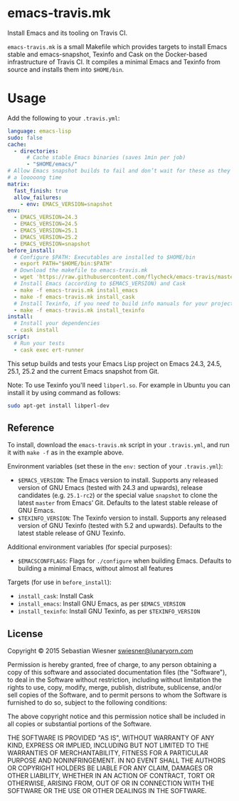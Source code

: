 emacs-travis.mk
===============

Install Emacs and its tooling on Travis CI.

`emacs-travis.mk` is a small Makefile which provides targets to install Emacs
stable and emacs-snapshot, Texinfo and Cask on the Docker-based infrastructure
of Travis CI.  It compiles a minimal Emacs and Texinfo from source and installs
them into `$HOME/bin`.

Usage
=====

Add the following to your `.travis.yml`:

``` yaml
language: emacs-lisp
sudo: false
cache:
  - directories:
      # Cache stable Emacs binaries (saves 1min per job)
      - "$HOME/emacs/"
# Allow Emacs snapshot builds to fail and don’t wait for these as they can take
# a looooong time
matrix:
  fast_finish: true
  allow_failures:
    - env: EMACS_VERSION=snapshot
env:
  - EMACS_VERSION=24.3
  - EMACS_VERSION=24.5
  - EMACS_VERSION=25.1
  - EMACS_VERSION=25.2
  - EMACS_VERSION=snapshot
before_install:
  # Configure $PATH: Executables are installed to $HOME/bin
  - export PATH="$HOME/bin:$PATH"
  # Download the makefile to emacs-travis.mk
  - wget 'https://raw.githubusercontent.com/flycheck/emacs-travis/master/emacs-travis.mk'
  # Install Emacs (according to $EMACS_VERSION) and Cask
  - make -f emacs-travis.mk install_emacs
  - make -f emacs-travis.mk install_cask
  # Install Texinfo, if you need to build info manuals for your project
  - make -f emacs-travis.mk install_texinfo
install:
  # Install your dependencies
  - cask install
script:
  # Run your tests
  - cask exec ert-runner
```

This setup builds and tests your Emacs Lisp project on Emacs 24.3, 24.5, 25.1,
25.2 and the current Emacs snapshot from Git.

Note: To use Texinfo you'll need `libperl.so`. For example in Ubuntu you can
install it by using command as follows:

```bash
sudo apt-get install libperl-dev
```

Reference
---------

To install, download the `emacs-travis.mk` script in your `.travis.yml`, and run
it with `make -f` as in the example above.

Environment variables (set these in the `env:` section of your `.travis.yml`):

- `$EMACS_VERSION`: The Emacs version to install.  Supports any released version
  of GNU Emacs (tested with 24.3 and upwards), release candidates
  (e.g. `25.1-rc2`) or the special value `snapshot` to clone the latest `master`
  from Emacs’ Git.  Defaults to the latest stable release of GNU Emacs.
- `$TEXINFO_VERSION`: The Texinfo version to install.  Supports any released
  version of GNU Texinfo (tested with 5.2 and upwards).  Defaults to the latest
  stable release of GNU Texinfo.

Additional environment variables (for special purposes):

- `$EMACSCONFFLAGS`: Flags for `./configure` when building Emacs.  Defaults to
  building a minimal Emacs, without almost all features

Targets (for use in `before_install`):

- `install_cask`: Install Cask
- `install_emacs`: Install GNU Emacs, as per `$EMACS_VERSION`
- `install_texinfo`: Install GNU Texinfo, as per `$TEXINFO_VERSION`

License
-------

Copyright © 2015 Sebastian Wiesner <swiesner@lunaryorn.com>

Permission is hereby granted, free of charge, to any person obtaining a copy
of this software and associated documentation files (the "Software"), to deal
in the Software without restriction, including without limitation the rights
to use, copy, modify, merge, publish, distribute, sublicense, and/or sell
copies of the Software, and to permit persons to whom the Software is
furnished to do so, subject to the following conditions:

The above copyright notice and this permission notice shall be included in all
copies or substantial portions of the Software.

THE SOFTWARE IS PROVIDED "AS IS", WITHOUT WARRANTY OF ANY KIND, EXPRESS OR
IMPLIED, INCLUDING BUT NOT LIMITED TO THE WARRANTIES OF MERCHANTABILITY, FITNESS
FOR A PARTICULAR PURPOSE AND NONINFRINGEMENT.  IN NO EVENT SHALL THE AUTHORS OR
COPYRIGHT HOLDERS BE LIABLE FOR ANY CLAIM, DAMAGES OR OTHER LIABILITY, WHETHER
IN AN ACTION OF CONTRACT, TORT OR OTHERWISE, ARISING FROM, OUT OF OR IN
CONNECTION WITH THE SOFTWARE OR THE USE OR OTHER DEALINGS IN THE SOFTWARE.
